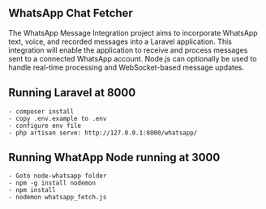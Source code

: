 
## WhatsApp Chat Fetcher

The WhatsApp Message Integration project aims to incorporate WhatsApp text, voice, and recorded messages into a Laravel application. This integration will enable the application to receive and process messages sent to a connected WhatsApp account. Node.js can optionally be used to handle real-time processing and WebSocket-based message updates.

## Running Laravel at 8000
    - composer install
    - copy .env.example to .env
    - configure env file
    - php artisan serve: http://127.0.0.1:8000/whatsapp/



## Running WhatApp Node running at 3000
    - Goto node-whatsapp folder
    - npm -g install nodemon
    - npm install
    - nodemon whatsapp_fetch.js


